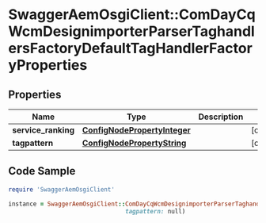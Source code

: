 # SwaggerAemOsgiClient::ComDayCqWcmDesignimporterParserTaghandlersFactoryDefaultTagHandlerFactoryProperties

## Properties

Name | Type | Description | Notes
------------ | ------------- | ------------- | -------------
**service_ranking** | [**ConfigNodePropertyInteger**](ConfigNodePropertyInteger.md) |  | [optional] 
**tagpattern** | [**ConfigNodePropertyString**](ConfigNodePropertyString.md) |  | [optional] 

## Code Sample

```ruby
require 'SwaggerAemOsgiClient'

instance = SwaggerAemOsgiClient::ComDayCqWcmDesignimporterParserTaghandlersFactoryDefaultTagHandlerFactoryProperties.new(service_ranking: null,
                                 tagpattern: null)
```


